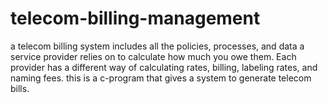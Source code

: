 # telecom-billing-management
 a telecom billing system includes all the policies, processes, and data a service provider relies on to calculate how much you owe them. Each provider has a different way of calculating rates, billing, labeling rates, and naming fees. this is a c-program that gives a system to generate telecom bills.
